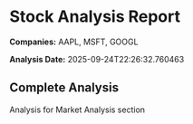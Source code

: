 # Stock Analysis Report

**Companies:** AAPL, MSFT, GOOGL

**Analysis Date:** 2025-09-24T22:26:32.760463

## Complete Analysis

Analysis for Market Analysis section

